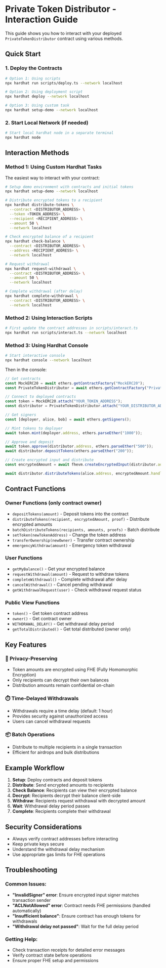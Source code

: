 # Private Token Distributor - Interaction Guide

This guide shows you how to interact with your deployed `PrivateTokenDistributor` contract using various methods.

## Quick Start

### 1. Deploy the Contracts

```bash
# Option 1: Using scripts
npx hardhat run scripts/deploy.ts --network localhost

# Option 2: Using deployment script
npx hardhat deploy --network localhost

# Option 3: Using custom task
npx hardhat setup-demo --network localhost
```

### 2. Start Local Network (if needed)

```bash
# Start local hardhat node in a separate terminal
npx hardhat node
```

## Interaction Methods

### Method 1: Using Custom Hardhat Tasks

The easiest way to interact with your contract:

```bash
# Setup demo environment with contracts and initial tokens
npx hardhat setup-demo --network localhost

# Distribute encrypted tokens to a recipient
npx hardhat distribute-tokens \
  --contract <DISTRIBUTOR_ADDRESS> \
  --token <TOKEN_ADDRESS> \
  --recipient <RECIPIENT_ADDRESS> \
  --amount 50 \
  --network localhost

# Check encrypted balance of a recipient
npx hardhat check-balance \
  --contract <DISTRIBUTOR_ADDRESS> \
  --address <RECIPIENT_ADDRESS> \
  --network localhost

# Request withdrawal
npx hardhat request-withdrawal \
  --contract <DISTRIBUTOR_ADDRESS> \
  --amount 50 \
  --network localhost

# Complete withdrawal (after delay)
npx hardhat complete-withdrawal \
  --contract <DISTRIBUTOR_ADDRESS> \
  --network localhost
```

### Method 2: Using Interaction Scripts

```bash
# First update the contract addresses in scripts/interact.ts
npx hardhat run scripts/interact.ts --network localhost
```

### Method 3: Using Hardhat Console

```bash
# Start interactive console
npx hardhat console --network localhost
```

Then in the console:

```javascript
// Get contracts
const MockERC20 = await ethers.getContractFactory("MockERC20");
const PrivateTokenDistributor = await ethers.getContractFactory("PrivateTokenDistributor");

// Connect to deployed contracts
const token = MockERC20.attach("YOUR_TOKEN_ADDRESS");
const distributor = PrivateTokenDistributor.attach("YOUR_DISTRIBUTOR_ADDRESS");

// Get signers
const [deployer, alice, bob] = await ethers.getSigners();

// Mint tokens to deployer
await token.mint(deployer.address, ethers.parseEther("1000"));

// Approve and deposit
await token.approve(distributor.address, ethers.parseEther("500"));
await distributor.depositTokens(ethers.parseEther("200"));

// Create encrypted input and distribute
const encryptedAmount = await fhevm.createEncryptedInput(distributor.address, deployer.address).add32(50).encrypt();

await distributor.distributeTokens(alice.address, encryptedAmount.handles[0], encryptedAmount.inputProof);
```

## Contract Functions

### Owner Functions (only contract owner)

- `depositTokens(amount)` - Deposit tokens into the contract
- `distributeTokens(recipient, encryptedAmount, proof)` - Distribute encrypted amounts
- `batchDistributeTokens(recipients, amounts, proofs)` - Batch distribute
- `setToken(newTokenAddress)` - Change the token address
- `transferOwnership(newOwner)` - Transfer contract ownership
- `emergencyWithdraw(amount)` - Emergency token withdrawal

### User Functions

- `getMyBalance()` - Get your encrypted balance
- `requestWithdrawal(amount)` - Request to withdraw tokens
- `completeWithdrawal()` - Complete withdrawal after delay
- `cancelWithdrawal()` - Cancel pending withdrawal
- `getWithdrawalRequest(user)` - Check withdrawal request status

### Public View Functions

- `token()` - Get token contract address
- `owner()` - Get contract owner
- `WITHDRAWAL_DELAY()` - Get withdrawal delay period
- `getTotalDistributed()` - Get total distributed (owner only)

## Key Features

### 🔐 **Privacy-Preserving**

- Token amounts are encrypted using FHE (Fully Homomorphic Encryption)
- Only recipients can decrypt their own balances
- Distribution amounts remain confidential on-chain

### ⏱️ **Time-Delayed Withdrawals**

- Withdrawals require a time delay (default: 1 hour)
- Provides security against unauthorized access
- Users can cancel withdrawal requests

### 📦 **Batch Operations**

- Distribute to multiple recipients in a single transaction
- Efficient for airdrops and bulk distributions

## Example Workflow

1. **Setup**: Deploy contracts and deposit tokens
2. **Distribute**: Send encrypted amounts to recipients
3. **Check Balance**: Recipients can view their encrypted balance
4. **Decrypt**: Recipients decrypt their balance client-side
5. **Withdraw**: Recipients request withdrawal with decrypted amount
6. **Wait**: Withdrawal delay period passes
7. **Complete**: Recipients complete their withdrawal

## Security Considerations

- Always verify contract addresses before interacting
- Keep private keys secure
- Understand the withdrawal delay mechanism
- Use appropriate gas limits for FHE operations

## Troubleshooting

### Common Issues:

- **"InvalidSigner" error**: Ensure encrypted input signer matches transaction sender
- **"ACLNotAllowed" error**: Contract needs FHE permissions (handled automatically)
- **"Insufficient balance"**: Ensure contract has enough tokens for withdrawals
- **"Withdrawal delay not passed"**: Wait for the full delay period

### Getting Help:

- Check transaction receipts for detailed error messages
- Verify contract state before operations
- Ensure proper FHE setup and permissions
